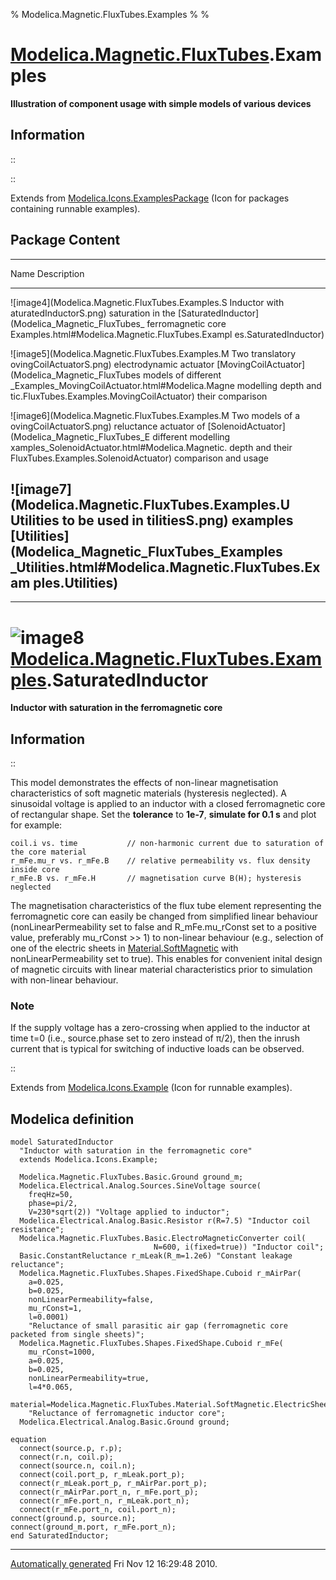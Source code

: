 % Modelica.Magnetic.FluxTubes.Examples
% 
% 

[Modelica.Magnetic.FluxTubes](Modelica_Magnetic_FluxTubes.html#Modelica.Magnetic.FluxTubes).Examples
====================================================================================================

**Illustration of component usage with simple models of various
devices**

Information
-----------

::

::

Extends from
[Modelica.Icons.ExamplesPackage](Modelica_Icons_ExamplesPackage.html#Modelica.Icons.ExamplesPackage)
(Icon for packages containing runnable examples).

Package Content
---------------

  ------------------------------------------------------------------------
  Name                                             Description
  ------------------------------------------------ -----------------------
  ![image4](Modelica.Magnetic.FluxTubes.Examples.S Inductor with
  aturatedInductorS.png)                           saturation in the
  [SaturatedInductor](Modelica_Magnetic_FluxTubes_ ferromagnetic core
  Examples.html#Modelica.Magnetic.FluxTubes.Exampl 
  es.SaturatedInductor)                            

  ![image5](Modelica.Magnetic.FluxTubes.Examples.M Two translatory
  ovingCoilActuatorS.png)                          electrodynamic actuator
  [MovingCoilActuator](Modelica_Magnetic_FluxTubes models of different
  _Examples_MovingCoilActuator.html#Modelica.Magne modelling depth and
  tic.FluxTubes.Examples.MovingCoilActuator)       their comparison

  ![image6](Modelica.Magnetic.FluxTubes.Examples.M Two models of a
  ovingCoilActuatorS.png)                          reluctance actuator of
  [SolenoidActuator](Modelica_Magnetic_FluxTubes_E different modelling
  xamples_SolenoidActuator.html#Modelica.Magnetic. depth and their
  FluxTubes.Examples.SolenoidActuator)             comparison and usage

  ![image7](Modelica.Magnetic.FluxTubes.Examples.U Utilities to be used in
  tilitiesS.png)                                   examples
  [Utilities](Modelica_Magnetic_FluxTubes_Examples 
  _Utilities.html#Modelica.Magnetic.FluxTubes.Exam 
  ples.Utilities)                                  
  ------------------------------------------------------------------------

* * * * *

![image8](Modelica.Magnetic.FluxTubes.Examples.SaturatedInductorI.png) [Modelica.Magnetic.FluxTubes.Examples](Modelica_Magnetic_FluxTubes_Examples.html#Modelica.Magnetic.FluxTubes.Examples).SaturatedInductor
===============================================================================================================================================================================================================

**Inductor with saturation in the ferromagnetic core**

Information
-----------

::

This model demonstrates the effects of non-linear magnetisation
characteristics of soft magnetic materials (hysteresis neglected). A
sinusoidal voltage is applied to an inductor with a closed ferromagnetic
core of rectangular shape. Set the **tolerance** to **1e-7**, **simulate
for 0.1 s** and plot for example:

    coil.i vs. time           // non-harmonic current due to saturation of the core material
    r_mFe.mu_r vs. r_mFe.B    // relative permeability vs. flux density inside core
    r_mFe.B vs. r_mFe.H       // magnetisation curve B(H); hysteresis neglected

The magnetisation characteristics of the flux tube element representing
the ferromagnetic core can easily be changed from simplified linear
behaviour (nonLinearPermeability set to false and R\_mFe.mu\_rConst set
to a positive value, preferably mu\_rConst \>\> 1) to non-linear
behaviour (e.g., selection of one of the electric sheets in
[Material.SoftMagnetic](Modelica_Magnetic_FluxTubes_Material_SoftMagnetic.html#Modelica.Magnetic.FluxTubes.Material.SoftMagnetic)
with nonLinearPermeability set to true). This enables for convenient
inital design of magnetic circuits with linear material characteristics
prior to simulation with non-linear behaviour.

### Note

If the supply voltage has a zero-crossing when applied to the inductor
at time t=0 (i.e., source.phase set to zero instead of π/2), then the
inrush current that is typical for switching of inductive loads can be
observed.

::

Extends from
[Modelica.Icons.Example](Modelica_Icons.html#Modelica.Icons.Example)
(Icon for runnable examples).

Modelica definition
-------------------

    model SaturatedInductor 
      "Inductor with saturation in the ferromagnetic core"
      extends Modelica.Icons.Example;

      Modelica.Magnetic.FluxTubes.Basic.Ground ground_m;
      Modelica.Electrical.Analog.Sources.SineVoltage source(
        freqHz=50,
        phase=pi/2,
        V=230*sqrt(2)) "Voltage applied to inductor";
      Modelica.Electrical.Analog.Basic.Resistor r(R=7.5) "Inductor coil resistance";
      Modelica.Magnetic.FluxTubes.Basic.ElectroMagneticConverter coil(
                                    N=600, i(fixed=true)) "Inductor coil";
      Basic.ConstantReluctance r_mLeak(R_m=1.2e6) "Constant leakage reluctance";
      Modelica.Magnetic.FluxTubes.Shapes.FixedShape.Cuboid r_mAirPar(
        a=0.025,
        b=0.025,
        nonLinearPermeability=false,
        mu_rConst=1,
        l=0.0001) 
        "Reluctance of small parasitic air gap (ferromagnetic core packeted from single sheets)";
      Modelica.Magnetic.FluxTubes.Shapes.FixedShape.Cuboid r_mFe(
        mu_rConst=1000,
        a=0.025,
        b=0.025,
        nonLinearPermeability=true,
        l=4*0.065,
        material=Modelica.Magnetic.FluxTubes.Material.SoftMagnetic.ElectricSheet.M350_50A()) 
        "Reluctance of ferromagnetic inductor core";
      Modelica.Electrical.Analog.Basic.Ground ground;

    equation 
      connect(source.p, r.p);
      connect(r.n, coil.p);
      connect(source.n, coil.n);
      connect(coil.port_p, r_mLeak.port_p);
      connect(r_mLeak.port_p, r_mAirPar.port_p);
      connect(r_mAirPar.port_n, r_mFe.port_p);
      connect(r_mFe.port_n, r_mLeak.port_n);
      connect(r_mFe.port_n, coil.port_n);
    connect(ground.p, source.n);
    connect(ground_m.port, r_mFe.port_n);
    end SaturatedInductor;

* * * * *

[Automatically generated](http://www.3ds.com/) Fri Nov 12 16:29:48 2010.

